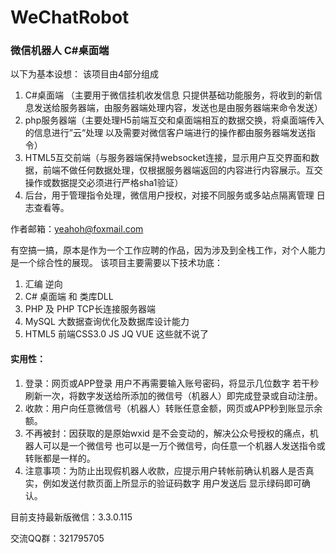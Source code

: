 # WeChatRobot
### 微信机器人 C#桌面端

以下为基本设想：
该项目由4部分组成
1. C#桌面端 （主要用于微信挂机收发信息 只提供基础功能服务，将收到的新信息发送给服务器端，由服务器端处理内容，发送也是由服务器端来命令发送）
2. php服务器端（主要处理H5前端互交和桌面端相互的数据交换，将桌面端传入的信息进行”云“处理 以及需要对微信客户端进行的操作都由服务器端发送指令）
3. HTML5互交前端（与服务器端保持websocket连接，显示用户互交界面和数据，前端不做任何数据处理，仅根据服务器端返回的内容进行内容展示。互交操作或数据提交必须进行严格sha1验证）
4. 后台，用于管理指令处理，微信用户授权，对接不同服务或多站点隔离管理 日志查看等。 

作者邮箱：yeahoh@foxmail.com

有空搞一搞，原本是作为一个工作应聘的作品，因为涉及到全栈工作，对个人能力是一个综合性的展现。
该项目主要需要以下技术功底：
1. 汇编 逆向
2. C# 桌面端 和 类库DLL
3. PHP 及 PHP TCP长连接服务器端
4. MySQL 大数据查询优化及数据库设计能力
5. HTML5 前端CSS3.0 JS JQ VUE 这些就不说了

#### 实用性：
1. 登录：网页或APP登录 用户不再需要输入账号密码，将显示几位数字 若干秒刷新一次，将数字发送给所添加的微信号（机器人）即完成登录或自动注册。
2. 收款：用户向任意微信号（机器人）转账任意金额，网页或APP秒到账显示余额。
3. 不再被封：因获取的是原始wxid 是不会变动的，解决公众号授权的痛点，机器人可以是一个微信号 也可以是一万个微信号，向任意一个机器人发送指令或转账都是一样的。
4. 注意事项：为防止出现假机器人收款，应提示用户转帐前确认机器人是否真实，例如发送付款页面上所显示的验证码数字 用户发送后 显示绿码即可确认。

目前支持最新版微信：3.3.0.115

交流QQ群：321795705

